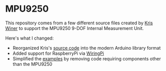 # MPU9250

This repository comes from a few different source files created by [Kris Winer](https://github.com/kriswiner) 
to support the MPU9250 9-DOF Internal Measurement Unit.  

Here's what I changed:
* Reorganized Kris's
[source code](https://github.com/kriswiner/MPU9250/tree/master/MPU9250_BME280_SPIFlash_Ladybug) 
into the modern Arduino library format 
* Added support for RaspberryPi via [WiringPi](http://wiringpi.com/)
* Simplified the 
[examples](https://github.com/kriswiner/MPU9250/blob/master/MPU9250_BME280_SPIFlash_Ladybug/MPU9250_BME280_SPIFlash_Ladybug.ino) 
by removing code requiring components other than the MPU9250
